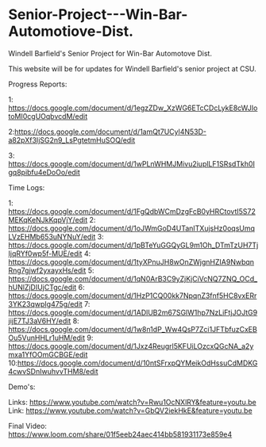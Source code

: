 # Senior-Project---Win-Bar-Automotiove-Dist.
Windell Barfield's Senior Project for Win-Bar Automotove Dist.


This website will be for updates for Windell Barfield's senior project at CSU.


Progress Reports:

1: https://docs.google.com/document/d/1egzZDw_XzWG6ETcCDcLykE8cWJIotoMI0cgUOqbvcdM/edit

2:https://docs.google.com/document/d/1amQt7UCyl4N53D-a82pXf3IjSG2n9_LsPgtetmHuSOQ/edit

3: https://docs.google.com/document/d/1wPLnWHMJMivu2iuplLF1SRsdTkh0Igq8pibfu4eDoOo/edit


Time Logs:

1: https://docs.google.com/document/d/1FgQdbWCmDzgFcB0yHRCtovtI5S72MEKqKeNJkKqpVjY/edit
2: https://docs.google.com/document/d/1oJWmGoD4UTanITXujsHz0oqsUmqLVzEHMb653uNYNuY/edit
3: https://docs.google.com/document/d/1pBTeYuGGQyGL9m1Oh_DTmTzUH7TjIjqRYf0wp5f-MUE/edit
4: https://docs.google.com/document/d/1tyXPnuJH8wOnZWjgnHZIA9NwbqnRng7gjwf2yxayxHs/edit
5: https://docs.google.com/document/d/1qN0ArB3C9yZjKjCiVcNQ7ZNQ_OCd_hUNlZjDIUjCTgc/edit
6: https://docs.google.com/document/d/1HzP1CQ00kk7NpqnZ3fnf5HC8vxERr3YK23qwpIg475g/edit
7: https://docs.google.com/document/d/1ADlUB2m67SGlW1hp7NzLiFtjJOJtG9jijE7TJ3aV6HY/edit
8: https://docs.google.com/document/d/1w8n1dP_Ww4QsP7Zci1JFTbfuzCxEBOu5VunHHLr1uHM/edit
9: https://docs.google.com/document/d/1Jxz4Reugrl5KFUiLOzcxQGcNA_a2ymxa1YfOOmGCBGE/edit
10:https://docs.google.com/document/d/10ntSFrxpQYMeikOdHssuCdMDKG4cwvSDnIwuhvvTHM8/edit


Demo's:

Links: https://www.youtube.com/watch?v=Rwu1OcNXlRY&feature=youtu.be
Link: https://www.youtube.com/watch?v=GbQV2iekHkE&feature=youtu.be

Final Video:
https://www.loom.com/share/01f5eeb24aec414bb581931173e859e4



